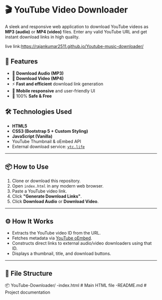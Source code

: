 # 🎬 YouTube Video Downloader

A sleek and responsive web application to download YouTube videos as **MP3 (audio)** or **MP4 (video)** files. Enter any valid YouTube URL and get instant download links in high quality.

live link:https://rajankumar2511.github.io/Youtube-music-downloader/

## 🚀 Features

- 🎵 **Download Audio (MP3)**
- 🎥 **Download Video (MP4)**
- ⚡ **Fast and efficient** download link generation
- 📱 **Mobile responsive** and user-friendly UI
- 🔐 100% **Safe & Free**

## 🛠 Technologies Used

- **HTML5**
- **CSS3 (Bootstrap 5 + Custom Styling)**
- **JavaScript (Vanilla)**
- YouTube Thumbnail & oEmbed API
- External download service: [`ytc.life`](https://ytc.life)

---

## 📦 How to Use

1. Clone or download this repository.
2. Open `index.html` in any modern web browser.
3. Paste a YouTube video link.
4. Click **"Generate Download Links"**.
5. Click **Download Audio** or **Download Video**.

---

## ⚙ How It Works

- Extracts the YouTube video ID from the URL.
- Fetches metadata via [YouTube oEmbed](https://www.youtube.com/oembed).
- Constructs direct links to external audio/video downloaders using that ID.
- Displays a thumbnail, title, and download buttons.

---

## 📁 File Structure

📦 YouTube-Downloader/
-index.html # Main HTML file
-README.md # Project documentation
